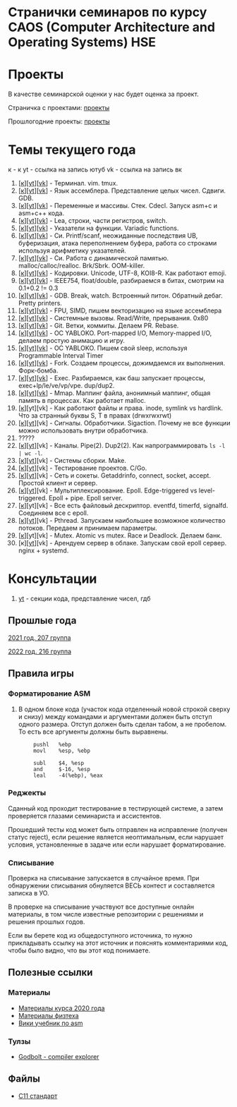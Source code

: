 # Странички семинаров по курсу CAOS (Computer Architecture and Operating Systems) HSE

# Проекты

В качестве семинарской оценки у нас будет оценка за проект.

Страничка с проектами: [проекты](projects)

Прошлогодние проекты: [проекты](2022_216/projects)

# Темы текущего года

к - к
yt - ссылка на запись ютуб
vk - ссылка на запись вк

1. [[к](01-intro)][[yt](https://youtu.be/WGxA9WTWyNQ?si=19kf_FQjDpgLqb_1)][[vk](https://vk.com/video-221776054_456239019)] - Терминал. vim. tmux. 
2. [[к](02-asm)][[yt](https://youtu.be/U6r8ubs-SAw)][[vk](https://vk.com/video-221776054_456239020)] - Язык ассемблера. Представление целых чисел. Сдвиги. GDB.
3. [[к](03-stack)][[yt](https://www.youtube.com/watch?v=TwgwQ6H4wz0)][[vk](https://vk.com/video-221776054_456239021)] - Переменные и массивы. Стек. Cdecl. Запуск asm+c и asm+c++ кода.
4. [[к](04-more-asm)][[yt](https://www.youtube.com/watch?v=vtA6kedKMD8)][[vk](https://vk.com/video-221776054_456239022)] - Lea, строки, части регистров, switch.
5. [[к](05-asm-func)][[yt](https://youtu.be/N-jkF3YofR8?si=E1ev_esI6ntMv8eA)][[vk](https://vk.com/video-221776054_456239023)] - Указатели на функции. Variadic functions.
6. [[к](06-c-basics)][[yt](https://youtu.be/6YEfGrcKMK8?si=4f4AzAKbPrftyIRw)][[vk](https://vk.com/video-221776054_456239024)] - Си. Printf/scanf, неожиданные последствия UB, буферизация, атака переполнением буфера, работа со строками используя арифметику указателей.
7. [[к](07-c-dynamic-mem)][[yt](https://youtu.be/8n6i81ZGi6U)][[vk](https://vk.com/video-221776054_456239025)] - Си. Работа с динамической памятью. malloc/calloc/realloc. Brk/Sbrk. OOM-killer.
8. [[к](08-utf-8)][[yt](https://youtu.be/ieerMEthNhE)][[vk](https://vk.com/video-221776054_456239026)] - Кодировки. Unicode, UTF-8, KOI8-R. Как работают emoji.
9. [[к](09-float)][[yt](https://youtu.be/G3_ZJeLUoRU)][[vk](https://vk.com/video-221776054_456239027)] - IEEE754, float/double, разбираемся в битах, смотрим на 0.1+0.2 != 0.3
10. [[к](10-gdb)][[yt](https://youtu.be/jf0zcz2fjFc)][[vk](https://vk.com/video-221776054_456239028)] - GDB. Break, watch. Встроенный питон. Обратный дебаг. Pretty printers.
11. [[к](11-sse)][[yt](https://youtu.be/lpDQ9suZirY)][[vk](https://vk.com/video-221776054_456239028)] - FPU, SIMD, пишем векторизацию на языке ассемблера
12. [[к](12-syscall)][[yt](https://youtu.be/1_J2gFa8Ur8)][[vk](https://vk.com/video-221776054_456239028)] - Системные вызовы. Read/Write, прерывания. 0x80
13. [[к](13-git)][[yt](https://youtu.be/O28CHd9_LME)][[vk](https://vk.com/video-221776054_456239028)] - Git. Ветки, коммиты. Делаем PR. Rebase.
14. [[к](14-yabloko-io)][[yt](https://youtu.be/4XRTW3Eug9Q)][[vk](https://vk.com/video-221776054_456239028)] - ОС YABLOKO. Port-mapped I/O, Memory-mapped I/O, делаем простую анимацию и игру.
15. [[к](15-yabloko-pit)][[yt](https://youtu.be/Wafpzzgtq_U)][[vk](https://vk.com/video-221776054_456239028)] - ОС YABLOKO. Пишем свой sleep, используя Programmable Interval Timer
16. [[к](16-fork)][[yt](https://youtu.be/dZfT3kA9_L0)][[vk](https://vk.com/video-221776054_456239028)] - Fork. Создаем процессы, дожимдаемся их выполнения. Форк-бомба.
17. [[к](17-exec)][[yt](https://youtu.be/WWS6j-TKr0w)][[vk](https://vk.com/video-221776054_456239028)] - Exec. Разбираемся, как баш запускает процессы, exec+lp/le/ve/vp/vpe. dup/dup2.
18. [[к](18-mmap)][[yt](https://youtu.be/WrSy-3RTblg)][[vk](https://vk.com/video-221776054_456239028)] - Mmap. Маппинг файла, анонимный маппинг, общая память в процессах. Как работает malloc.
19. [[к](19-files)][yt][vk] - Как работают файлы и права. inode, symlink vs hardlink. Что за странный буквы S, T в правах (drwxrwxrwt)
20. [[к](20-signals)][[yt](https://youtu.be/jja1D2VQSvs)][vk] - Сигналы. Обработчики. Sigaction. Почему не все функции можно использовать внутри обработчика.
21. ?????
22. [[к](22-pipes)][[yt](https://youtu.be/jIFUlpiBxrs)][vk] - Каналы. Pipe(2). Dup2(2). Как напрограммировать `ls -l | wc -l`. 
23. [[к](23-builds)][[yt](https://youtu.be/EzzcsUgIf6A)][vk] - Системы сборки. Make.
24. [[к](24-tests)][[yt](https://youtu.be/8v-_5VQ_hVg)][vk] - Тестирование проектов. C/Go.
25. [[к](25-sockets)][[yt](https://youtu.be/RE90c0PMBt4)][vk] - Сеть и сокеты. Getaddrinfo, connect, socket, accept. Простой клиент и сервер.
26. [[к](26-epoll)][[yt](https://youtu.be/JoMAEyHNzs0)][vk] - Мультиплексирование. Epoll. Edge-triggered vs level-triggered. Epoll + pipe. Epoll server.
27. [[к](27-fds)][yt][vk] - Все есть файловый дескриптор. eventfd, timerfd, signalfd. Соединяем все с epoll.
28. [[к](28-threads)][[yt](https://youtu.be/pPjDPe0duXc)][vk] - Pthread. Запускаем наибольшее возможное количество потоков. Передаем и принимаем параметры.
29. [[к](29-mutex)][yt][vk] - Mutex. Atomic vs mutex. Race и Deadlock. Делаем банк.
30. [к][[yt](https://youtu.be/vVI36v-_0dc)][vk] - Арендуем сервер в облаке. Запускам свой epoll сервер. nginx + systemd.

# Консультации

1. [yt](https://youtu.be/Ad-wV1it4Ls?si=ayp3mM1UauGXmy98) - секции кода, представление чисел, гдб

## Прошлые года

[2021 год. 207 группа](2021_207)

[2022 год. 216 группа](2022_216)

## Правила игры

### Форматирование ASM

1. В одном блоке кода (участок кода отделенный новой строкой сверху и снизу) между командами и аргументами должен быть отступ одного размера. Отступ должен быть сделан табом, а не пробелом. То есть все аргументы должны быть выравнены.

```
        pushl   %ebp
        movl    %esp, %ebp

        subl    $4, %esp
        and     $-16, %esp
        leal    -4(%ebp), %eax
```

### Реджекты

Сданный код проходит тестирование в тестирующей системе, а затем проверяется глазами семинариста и ассистентов.

Прошедший тесты код может быть отправлен на исправление (получен статус reject), если решение является неоптимальным, если нарушает условия, установленные в задаче или если нарушает форматирование.

### Списывание

Проверка на списывание запускается в случайное время. При обнаружении списывания обнуляется ВЕСЬ контест и составляется записка в УО.

В проверке на списывание участвуют все доступные онлайн материалы, в том числе известные репозитории с решениями и решения прошлых годов.

Если вы берете код из общедоступного источника, то нужно прикладывать ссылку на этот источник и пояснять комментариями код, чтобы было видно, что вы этот код понимаете.



## Полезные ссылки

### Материалы

* [Материалы курса 2020 года](https://github.com/blackav/hse-caos-2020)
* [Материалы физтеха](https://github.com/victor-yacovlev/fpmi-caos)
* [Вики учебник по asm](https://ru.wikibooks.org/wiki/%D0%90%D1%81%D1%81%D0%B5%D0%BC%D0%B1%D0%BB%D0%B5%D1%80_%D0%B2_Linux_%D0%B4%D0%BB%D1%8F_%D0%BF%D1%80%D0%BE%D0%B3%D1%80%D0%B0%D0%BC%D0%BC%D0%B8%D1%81%D1%82%D0%BE%D0%B2_C)

### Тулзы

* [Godbolt - compiler explorer](https://gcc.godbolt.org/)

## Файлы

* [C11 стандарт](C11_standard.pdf)
